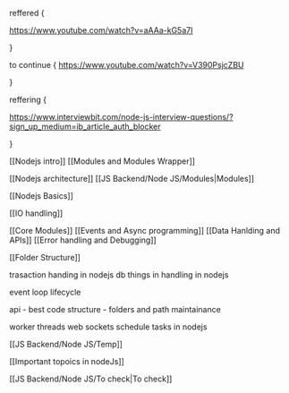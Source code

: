 
reffered {

https://www.youtube.com/watch?v=aAAa-kG5a7I

}

to continue {
https://www.youtube.com/watch?v=V390PsjcZBU

}


reffering {


https://www.interviewbit.com/node-js-interview-questions/?sign_up_medium=ib_article_auth_blocker

}



[[Nodejs intro]]
[[Modules and Modules Wrapper]]

[[Nodejs architecture]]
[[JS Backend/Node JS/Modules|Modules]]


[[Nodejs Basics]]

[[IO handling]]



[[Core Modules]]
[[Events and Async programming]]
[[Data Hanlding and APIs]]
[[Error handling and Debugging]]

[[Folder Structure]]







trasaction handing in nodejs
db things in handling in nodejs

event loop lifecycle


api - best code structure - folders and path maintainance




worker threads
web sockets
schedule tasks in nodejs




[[JS Backend/Node JS/Temp]]





[[Important topoics in nodeJs]]


[[JS Backend/Node JS/To check|To check]]
